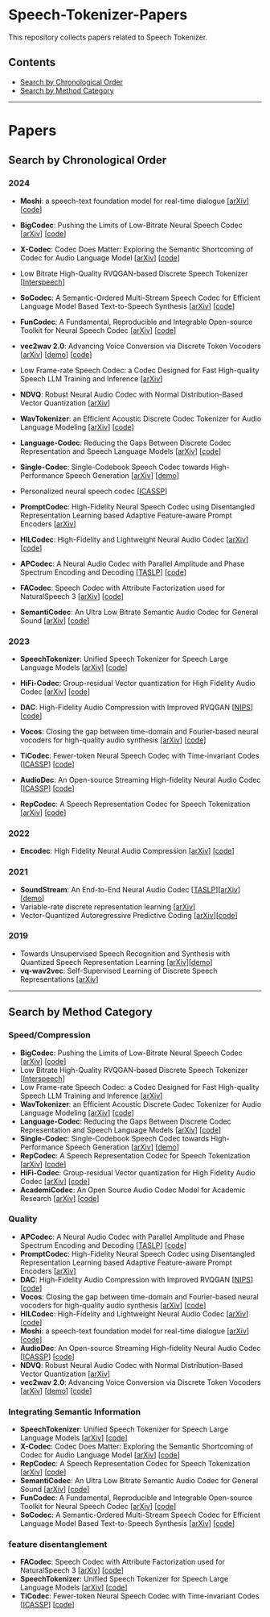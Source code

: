 # Speech-Tokenizer-Papers
This repository  collects papers related to Speech Tokenizer.

## Contents
+ [Search by Chronological Order](#jump1)
+ [Search by Method Category](#jump2)

--------------------------------------------------------------------------------------------------------------
# Papers
## <span id="jump1">Search by Chronological Order</span>
### 2024

-  **Moshi**: a speech-text foundation model for real-time dialogue [[arXiv](https://arxiv.org/pdf/2410.00037)] [[code](https://github.com/kyutai-labs/moshi)]


-  **BigCodec**: Pushing the Limits of Low-Bitrate  Neural Speech Codec [[arXiv](https://arxiv.org/pdf/2409.05377)] [[code](https://github.com/Aria-K-Alethia/BigCodec)]
-  **X-Codec**: Codec Does Matter: Exploring the Semantic Shortcoming of Codec for Audio Language Model [[arXiv](https://arxiv.org/pdf/2408.17175)] [[code](https://github.com/zhenye234/xcodec)]
-  Low Bitrate High-Quality RVQGAN-based Discrete Speech Tokenizer [[Interspeech](https://www.isca-archive.org/interspeech_2024/shechtman24_interspeech.html)]

-  **SoCodec**: A Semantic-Ordered Multi-Stream Speech Codec for Efficient Language Model Based Text-to-Speech Synthesis [[arXiv](https://arxiv.org/pdf/2409.00933)] [[code](https://github.com/hhguo/SoCodec)]

-  **FunCodec**: A Fundamental, Reproducible and Integrable Open-source Toolkit for Neural Speech Codec [[arXiv](https://arxiv.org/pdf/2309.07405)] [[code](https://github.com/modelscope/FunCodec)]

-  **vec2wav 2.0**: Advancing Voice Conversion via Discrete Token Vocoders [[arXiv](https://arxiv.org/pdf/2409.01995)] [[demo](https://cantabile-kwok.github.io/vec2wav2/)] [[code](https://github.com/cantabile-kwok/vec2wav2.0)]

-  Low Frame-rate Speech Codec: a Codec Designed for Fast High-quality Speech LLM Training and Inference [[arXiv](https://arxiv.org/pdf/2409.12117)]
-  **NDVQ**: Robust Neural Audio Codec with Normal Distribution-Based Vector Quantization [[arXiv](https://arxiv.org/pdf/2409.12717)]
-  **WavTokenizer**: an Efficient Acoustic Discrete Codec Tokenizer for Audio Language Modeling [[arXiv](https://arxiv.org/abs/2408.16532)] [[code](https://github.com/jishengpeng/WavTokenizer)]
-  **Language-Codec**: Reducing the Gaps Between Discrete Codec Representation and Speech Language Models [[arXiv](https://arxiv.org/pdf/2402.12208)] [[code](https://github.com/jishengpeng/languagecodec)]
-  **Single-Codec**: Single-Codebook Speech Codec towards High-Performance Speech Generation [[arXiv](https://arxiv.org/pdf/2406.07422)] [[demo](https://kkksuper.github.io/Single-Codec/)]
-  Personalized neural speech codec [[ICASSP](https://ieeexplore.ieee.org/abstract/document/10446067)]
-  **PromptCodec**: High-Fidelity Neural Speech Codec using Disentangled Representation Learning based Adaptive Feature-aware Prompt Encoders [[arXiv](https://arxiv.org/pdf/2404.02702)]
-  **HILCodec**: High-Fidelity and Lightweight Neural Audio Codec [[arXiv](https://arxiv.org/pdf/2405.04752)] [[code](https://github.com/aask1357/hilcodec)]
-  **APCodec**: A Neural Audio Codec with Parallel Amplitude and Phase Spectrum Encoding and Decoding [[TASLP](https://arxiv.org/abs/2402.10533)] [[code](https://github.com/YangAi520/APCodec)]
-  **FACodec**: Speech Codec with Attribute Factorization used for NaturalSpeech 3 [[arXiv](https://arxiv.org/pdf/2403.03100)] [[code](https://github.com/lifeiteng/naturalspeech3_facodec)]
- **SemantiCodec**: An Ultra Low Bitrate Semantic Audio Codec for General Sound [[arXiv](https://arxiv.org/abs/2405.00233)] [[code](https://github.com/haoheliu/SemantiCodec-inference)]

### 2023
-  **SpeechTokenizer**: Unified Speech Tokenizer for Speech Large Language Models  [[arXiv](https://arxiv.org/abs/2308.16692)] [[code](https://github.com/ZhangXInFD/SpeechTokenizer/)]

-  **HiFi-Codec**: Group-residual Vector quantization for High Fidelity Audio Codec [[arXiv](https://arxiv.org/abs/2305.02765)] [[code](https://github.com/yangdongchao/AcademiCodec)]
-  **DAC**: High-Fidelity Audio Compression with Improved RVQGAN  [[NIPS](https://arxiv.org/pdf/2306.06546)] [[code](https://github.com/descriptinc/descript-audio-codec)]
-  **Vocos**: Closing the gap between time-domain and Fourier-based neural vocoders for high-quality audio synthesis [[arXiv](https://arxiv.org/pdf/2306.00814.pdf)] [[code](https://github.com/gemelo-ai/vocos)]
-  **TiCodec**: Fewer-token Neural Speech Codec with Time-invariant Codes [[ICASSP](https://arxiv.org/abs/2310.00014)] [[code](https://github.com/y-ren16/TiCodec)]
- **AudioDec**: An Open-source Streaming High-fidelity Neural Audio Codec [[ICASSP](https://ieeexplore.ieee.org/document/10096509)] [[code](https://github.com/facebookresearch/AudioDec)]
- **RepCodec**: A Speech Representation Codec for Speech Tokenization [[arXiv](https://arxiv.org/abs/2309.00169)] [[code](https://github.com/mct10/RepCodec)]


### 2022
-  **Encodec**: High Fidelity Neural Audio Compression [[arXiv](https://arxiv.org/abs/2210.13438)] [[code](https://github.com/facebookresearch/encodec)]


### 2021
- **SoundStream**: An End-to-End Neural Audio Codec  [[TASLP](https://ieeexplore.ieee.org/document/9625818)][[arXiv](https://arxiv.org/abs/2107.03312)][[demo](https://blog.research.google/2021/08/soundstream-end-to-end-neural-audio.html?m=1)] 
-  Variable-rate discrete representation learning [[arXiv](https://arxiv.org/abs/2103.06089)]
-  Vector-Quantized Autoregressive Predictive Coding [[arXiv](https://arxiv.org/abs/2005.08392)][[code](https://github.com/iamyuanchung/VQ-APC)]


### 2019
- Towards Unsupervised Speech Recognition and Synthesis with Quantized Speech Representation Learning [[arXiv](https://arxiv.org/abs/1910.12729)][[demo](https://ttaoretw.github.io/SeqRQ-AE/demo.html)]
- **vq-wav2vec**: Self-Supervised Learning of Discrete Speech Representations  [[arXiv](https://arxiv.org/abs/1910.05453)]

--------------------------------------------------------------------------------------------------------------
## <span id="jump2">Search by Method Category</span>
### Speed/Compression

-  **BigCodec**: Pushing the Limits of Low-Bitrate  Neural Speech Codec [[arXiv](https://arxiv.org/pdf/2409.05377)] [[code](https://github.com/Aria-K-Alethia/BigCodec)]
-  Low Bitrate High-Quality RVQGAN-based Discrete Speech Tokenizer [[Interspeech](https://www.isca-archive.org/interspeech_2024/shechtman24_interspeech.html)]
-  Low Frame-rate Speech Codec: a Codec Designed for Fast High-quality Speech LLM Training and Inference [[arXiv](https://arxiv.org/pdf/2409.12117)]
-  **WavTokenizer**: an Efficient Acoustic Discrete Codec Tokenizer for Audio Language Modeling [[arXiv](https://arxiv.org/abs/2408.16532)] [[code](https://github.com/jishengpeng/WavTokenizer)]
-  **Language-Codec**: Reducing the Gaps Between Discrete Codec Representation and Speech Language Models [[arXiv](https://arxiv.org/pdf/2402.12208)] [[code](https://github.com/jishengpeng/languagecodec)]
-  **Single-Codec**: Single-Codebook Speech Codec towards High-Performance Speech Generation [[arXiv](https://arxiv.org/pdf/2406.07422)] [[demo](https://kkksuper.github.io/Single-Codec/)]
-  **RepCodec**: A Speech Representation Codec for Speech Tokenization [[arXiv](https://arxiv.org/abs/2309.00169)] [[code](https://github.com/mct10/RepCodec)]
-  **HiFi-Codec**: Group-residual Vector quantization for High Fidelity Audio Codec [[arXiv](https://arxiv.org/abs/2305.02765)] [[code](https://github.com/yangdongchao/AcademiCodec)]
-  **AcademiCodec**: An Open Source Audio Codec Model for Academic Research [[arXiv](https://arxiv.org/pdf/2305.02765.pdf)] [[code](https://github.com/yangdongchao/AcademiCodec)]


### Quality 
-  **APCodec**: A Neural Audio Codec with Parallel Amplitude and Phase Spectrum Encoding and Decoding [[TASLP](https://arxiv.org/abs/2402.10533)] [[code](https://github.com/YangAi520/APCodec)]
-  **PromptCodec**: High-Fidelity Neural Speech Codec using Disentangled Representation Learning based Adaptive Feature-aware Prompt Encoders [[arXiv](https://arxiv.org/pdf/2404.02702)]
-  **DAC**: High-Fidelity Audio Compression with Improved RVQGAN  [[NIPS](https://arxiv.org/pdf/2306.06546)] [[code](https://github.com/descriptinc/descript-audio-codec)]
-  **Vocos**: Closing the gap between time-domain and Fourier-based neural vocoders for high-quality audio synthesis [[arXiv](https://arxiv.org/pdf/2306.00814.pdf)] [[code](https://github.com/gemelo-ai/vocos)]
-  **HILCodec**: High-Fidelity and Lightweight Neural Audio Codec [[arXiv](https://arxiv.org/pdf/2405.04752)] [[code](https://github.com/aask1357/hilcodec)]
-  **Moshi**: a speech-text foundation model for real-time dialogue [[arXiv](https://arxiv.org/pdf/2410.00037)] [[code](https://github.com/kyutai-labs/moshi)]
- **AudioDec**: An Open-source Streaming High-fidelity Neural Audio Codec [[ICASSP](https://ieeexplore.ieee.org/document/10096509)] [[code](https://github.com/facebookresearch/AudioDec)]
-  **NDVQ**: Robust Neural Audio Codec with Normal Distribution-Based Vector Quantization [[arXiv](https://arxiv.org/pdf/2409.12717)]
-  **vec2wav 2.0**: Advancing Voice Conversion via Discrete Token Vocoders [[arXiv](https://arxiv.org/pdf/2409.01995)] [[demo](https://cantabile-kwok.github.io/vec2wav2/)] [[code](https://github.com/cantabile-kwok/vec2wav2.0)]

### Integrating Semantic Information
-  **SpeechTokenizer**: Unified Speech Tokenizer for Speech Large Language Models  [[arXiv](https://arxiv.org/abs/2308.16692)] [[code](https://github.com/ZhangXInFD/SpeechTokenizer/)]
-  **X-Codec**: Codec Does Matter: Exploring the Semantic Shortcoming of Codec for Audio Language Model [[arXiv](https://arxiv.org/pdf/2408.17175)] [[code](https://github.com/zhenye234/xcodec)]
- **RepCodec**: A Speech Representation Codec for Speech Tokenization [[arXiv](https://arxiv.org/abs/2309.00169)] [[code](https://github.com/mct10/RepCodec)]
- **SemantiCodec**: An Ultra Low Bitrate Semantic Audio Codec for General Sound [[arXiv](https://arxiv.org/abs/2405.00233)] [[code](https://github.com/haoheliu/SemantiCodec-inference)]
-  **FunCodec**: A Fundamental, Reproducible and Integrable Open-source Toolkit for Neural Speech Codec [[arXiv](https://arxiv.org/pdf/2309.07405)] [[code](https://github.com/modelscope/FunCodec)]
-  **SoCodec**: A Semantic-Ordered Multi-Stream Speech Codec for Efficient Language Model Based Text-to-Speech Synthesis [[arXiv](https://arxiv.org/pdf/2409.00933)] [[code](https://github.com/hhguo/SoCodec)]


### feature disentanglement 
-  **FACodec**: Speech Codec with Attribute Factorization used for NaturalSpeech 3 [[arXiv](https://arxiv.org/pdf/2403.03100)] [[code](https://github.com/lifeiteng/naturalspeech3_facodec)]
-  **SpeechTokenizer**: Unified Speech Tokenizer for Speech Large Language Models  [[arXiv](https://arxiv.org/abs/2308.16692)] [[code](https://github.com/ZhangXInFD/SpeechTokenizer/)]
-  **TiCodec**: Fewer-token Neural Speech Codec with Time-invariant Codes [[ICASSP](https://arxiv.org/abs/2310.00014)] [[code](https://github.com/y-ren16/TiCodec)]

